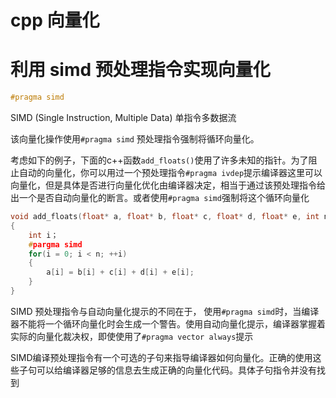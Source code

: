 # cpp 向量化

# 利用 simd 预处理指令实现向量化
```c++
#pragma simd
```
 SIMD (Single Instruction, Multiple Data) 单指令多数据流

 该向量化操作使用`#pragma simd` 预处理指令强制将循环向量化。

 考虑如下的例子，下面的c++函数`add_floats()`使用了许多未知的指针。为了阻止自动的向量化，你可以用过一个预处理指令`#pragma ivdep`提示编译器这里可以向量化，但是具体是否进行向量化优化由编译器决定，相当于通过该预处理指令给出一个是否自动向量化的断言。或者使用`#pragma simd`强制将这个循环向量化

 ```c++
 void add_floats(float* a, float* b, float* c, float* d, float* e, int n)
 {
     int i；
     #pargma simd
     for(i = 0; i < n; ++i)
     {
         a[i] = b[i] + c[i] + d[i] + e[i];
     }
 }
 ```

 SIMD 预处理指令与自动向量化提示的不同在于， 使用`#pragma simd`时，当编译器不能将一个循环向量化时会生成一个警告。使用自动向量化提示，编译器掌握着实际的向量化裁决权，即使使用了`#pragma vector always`提示

 SIMD编译预处理指令有一个可选的子句来指导编译器如何向量化。正确的使用这些子句可以给编译器足够的信息去生成正确的向量化代码。具体子句指令并没有找到
